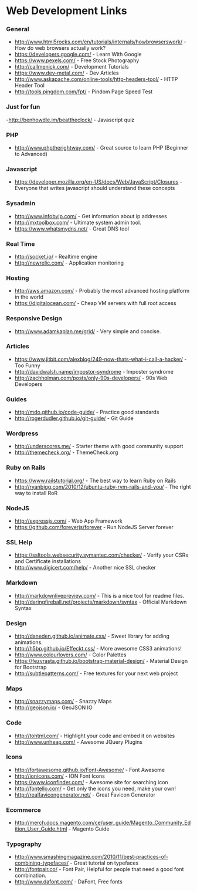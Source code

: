 Web Development Links
============
### General
- http://www.html5rocks.com/en/tutorials/internals/howbrowserswork/ - How do web browsers actually work?
- https://developers.google.com/ - Learn With Google
- https://www.pexels.com/ - Free Stock Photography
- http://callmenick.com/ - Development Tutorials
- https://www.dev-metal.com/ - Dev Articles
- http://www.askapache.com/online-tools/http-headers-tool/ - HTTP Header Tool
- http://tools.pingdom.com/fpt/ - Pindom Page Speed Test

### Just for fun
-http://benhowdle.im/beattheclock/ - Javascript quiz

### PHP
- http://www.phptherightway.com/ - Great source to learn PHP (Beginner to Advanced)

### Javascript
- https://developer.mozilla.org/en-US/docs/Web/JavaScript/Closures - Everyone that writes javascript should understand these concepts

### Sysadmin
- http://www.infobyip.com/ - Get information about ip addresses
- http://mxtoolbox.com/ - Ultimate system admin tool.
- https://www.whatsmydns.net/ - Great DNS tool

### Real Time
- http://socket.io/ - Realtime engine
- http://newrelic.com/ - Application monitoring

### Hosting
- http://aws.amazon.com/ - Probably the most advanced hosting platform in the world
- https://digitalocean.com/ - Cheap VM servers with full root access

### Responsive Design
 - http://www.adamkaplan.me/grid/ - Very simple and concise.

### Articles
- https://www.jitbit.com/alexblog/249-now-thats-what-i-call-a-hacker/ - Too Funny
- http://davidwalsh.name/impostor-syndrome - Imposter syndrome
- http://zachholman.com/posts/only-90s-developers/ - 90s Web Developers

### Guides
- http://mdo.github.io/code-guide/ - Practice good standards
- http://rogerdudler.github.io/git-guide/ - Git Guide

### Wordpress
- http://underscores.me/ - Starter theme with good community support
- http://themecheck.org/ - ThemeCheck.org

### Ruby on Rails
- https://www.railstutorial.org/ - The best way to learn Ruby on Rails
- http://ryanbigg.com/2010/12/ubuntu-ruby-rvm-rails-and-you/ - The right way to install RoR

### NodeJS
- http://expressjs.com/ - Web App Framework
- https://github.com/foreverjs/forever - Run NodeJS Server forever

### SSL Help
- https://ssltools.websecurity.symantec.com/checker/ - Verify your CSRs and Certificate installations
- http://www.digicert.com/help/ - Another nice SSL checker

### Markdown
- http://markdownlivepreview.com/ - This is a nice tool for readme files.
- http://daringfireball.net/projects/markdown/syntax - Official Markdown Syntax

### Design
- http://daneden.github.io/animate.css/ - Sweet library for adding animations.
- http://h5bp.github.io/Effeckt.css/ - More awesome CSS3 animations!
- http://www.colourlovers.com/ - Color Palettes 
- https://fezvrasta.github.io/bootstrap-material-design/ - Material Design for Bootstrap
- http://subtlepatterns.com/ - Free textures for your next web project

### Maps
- http://snazzymaps.com/ - Snazzy Maps
- http://geojson.io/ - GeoJSON IO

### Code
- http://tohtml.com/ - Highlight your code and embed it on websites
- http://www.unheap.com/ - Awesome JQuery Plugins

### Icons
- http://fortawesome.github.io/Font-Awesome/ - Font Awesome
- http://ionicons.com/ - ION Font Icons
- https://www.iconfinder.com/ - Awesome site for searching icon
- http://fontello.com/ - Get only the icons you need, make your own!
- http://realfavicongenerator.net/ - Great Favicon Generator

### Ecommerce
- http://merch.docs.magento.com/ce/user_guide/Magento_Community_Edition_User_Guide.html - Magento Guide

### Typography
- http://www.smashingmagazine.com/2010/11/best-practices-of-combining-typefaces/ - Great tutorial on typefaces
- http://fontpair.co/ - Font Pair, Helpful for people that need a good font combination.
- http://www.dafont.com/ - DaFont, Free fonts

